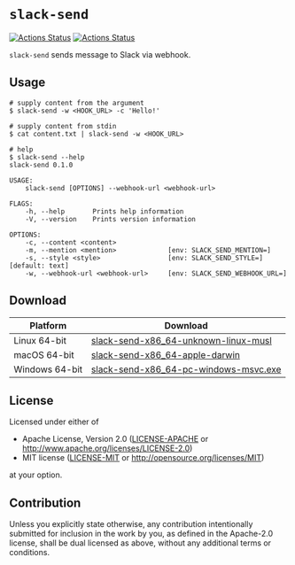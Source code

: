 # `slack-send`

[![Actions Status](https://github.com/coord-e/slack-send/workflows/CI/badge.svg)](https://github.com/coord-e/slack-send/actions?workflow=CI)
[![Actions Status](https://github.com/coord-e/slack-send/workflows/Release/badge.svg)](https://github.com/coord-e/slack-send/actions?workflow=Release)

`slack-send` sends message to Slack via webhook.

## Usage

```shell
# supply content from the argument
$ slack-send -w <HOOK_URL> -c 'Hello!'

# supply content from stdin
$ cat content.txt | slack-send -w <HOOK_URL>

# help
$ slack-send --help
slack-send 0.1.0

USAGE:
    slack-send [OPTIONS] --webhook-url <webhook-url>

FLAGS:
    -h, --help       Prints help information
    -V, --version    Prints version information

OPTIONS:
    -c, --content <content>
    -m, --mention <mention>             [env: SLACK_SEND_MENTION=]
    -s, --style <style>                 [env: SLACK_SEND_STYLE=]  [default: text]
    -w, --webhook-url <webhook-url>     [env: SLACK_SEND_WEBHOOK_URL=]
```

## Download

Platform|Download
--------|--------
Linux 64-bit|[slack-send-x86_64-unknown-linux-musl](https://github.com/coord-e/slack-send/releases/latest/download/slack-send-x86_64-unknown-linux-musl)
macOS 64-bit|[slack-send-x86_64-apple-darwin](https://github.com/coord-e/slack-send/releases/latest/download/slack-send-x86_64-apple-darwin)
Windows 64-bit|[slack-send-x86_64-pc-windows-msvc.exe](https://github.com/coord-e/slack-send/releases/latest/download/slack-send-x86_64-pc-windows-msvc.exe)

## License

Licensed under either of

 * Apache License, Version 2.0
   ([LICENSE-APACHE](LICENSE-APACHE) or http://www.apache.org/licenses/LICENSE-2.0)
 * MIT license
   ([LICENSE-MIT](LICENSE-MIT) or http://opensource.org/licenses/MIT)

at your option.

## Contribution

Unless you explicitly state otherwise, any contribution intentionally submitted
for inclusion in the work by you, as defined in the Apache-2.0 license, shall be
dual licensed as above, without any additional terms or conditions.
